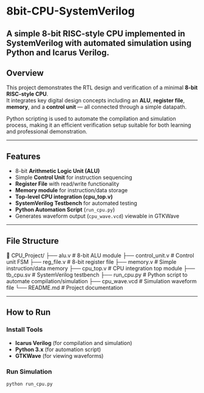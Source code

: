 # 8bit-CPU-SystemVerilog
A simple 8-bit RISC-style CPU implemented in SystemVerilog with automated simulation using Python and Icarus Verilog.
---

## Overview
This project demonstrates the RTL design and verification of a minimal **8-bit RISC-style CPU**.  
It integrates key digital design concepts including an **ALU**, **register file**, **memory**, and a **control unit** — all connected through a simple datapath.

Python scripting is used to automate the compilation and simulation process, making it an efficient verification setup suitable for both learning and professional demonstration.

---

## Features
- 8-bit **Arithmetic Logic Unit (ALU)**
- Simple **Control Unit** for instruction sequencing
- **Register File** with read/write functionality
- **Memory module** for instruction/data storage
- **Top-level CPU integration (cpu_top.v)**
- **SystemVerilog Testbench** for automated testing
- **Python Automation Script** (`run_cpu.py`)
- Generates waveform output (`cpu_wave.vcd`) viewable in GTKWave

---

## File Structure
📁 CPU_Project/
├── alu.v # 8-bit ALU module
├── control_unit.v # Control unit FSM
├── reg_file.v # 8-bit register file
├── memory.v # Simple instruction/data memory
├── cpu_top.v # CPU integration top module
├── tb_cpu.sv # SystemVerilog testbench
├── run_cpu.py # Python script to automate compilation/simulation
├── cpu_wave.vcd # Simulation waveform file
└── README.md # Project documentation


---

## How to Run

### Install Tools
- **Icarus Verilog** (for compilation and simulation)  
- **Python 3.x** (for automation script)  
- **GTKWave** (for viewing waveforms)

### Run Simulation
```bash
python run_cpu.py




